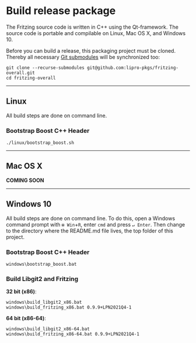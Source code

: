 Build release package
=====================

The Fritzing source code is written in C++ using the Qt-framework. The source
code is portable and compilable on Linux, Mac OS X, and Windows 10. 

Before you can build a release, this packaging project must be cloned. Thereby
all necessary [Git submodules](SUBMODULES.md) will be synchronized too:

```
git clone --recurse-submodules git@github.com:lipro-pkgs/fritzing-overall.git
cd fritzing-overall
```

---

## Linux

All build steps are done on command line.

### Bootstrap Boost C++ Header

```
./linux/bootstrap_boost.sh
```


---

## Mac OS X

**COMING SOON**

---

## Windows 10

All build steps are done on command line. To do this, open a Windows command
prompt with `⊞ Win`+`R`, enter `cmd` and press `↵ Enter`. Then change to the
directory where the README.md file lives, the top folder of this project.

### Bootstrap Boost C++ Header

```
windows\bootstrap_boost.bat
```

### Build Libgit2 and Fritzing

**32 bit (x86)**:

```
windows\build_libgit2_x86.bat
windows\build_fritzing_x86.bat 0.9.9+LPN2021Q4-1
```

**64 bit (x86-64)**:

```
windows\build_libgit2_x86-64.bat
windows\build_fritzing_x86-64.bat 0.9.9+LPN2021Q4-1
```
